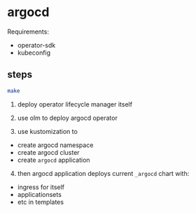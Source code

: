 # argocd

Requirements:

* operator-sdk
* kubeconfig

## steps

```bash
make
```

1. deploy operator lifecycle manager itself

2. use olm to deploy argocd operator

3. use kustomization to
  - create argocd namespace
  - create argocd cluster
  - create `argocd` application

4. then argocd application deploys current `_argocd` chart with:
  - ingress for itself
  - applicationsets
  - etc in templates
